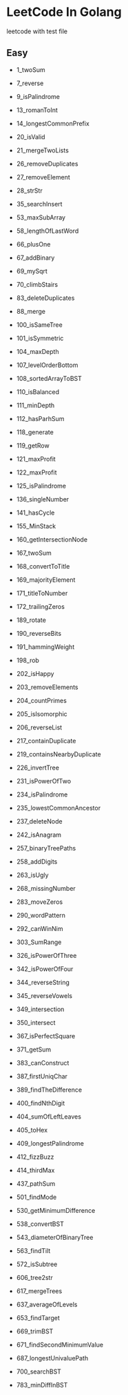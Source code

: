 # LeetCode In Golang

leetcode with test file

## Easy

- 1_twoSum

- 7_reverse

- 9_isPalindrome

- 13_romanToInt

- 14_longestCommonPrefix

- 20_isValid

- 21_mergeTwoLists

- 26_removeDuplicates

- 27_removeElement

- 28_strStr

- 35_searchInsert

- 53_maxSubArray

- 58_lengthOfLastWord

- 66_plusOne

- 67_addBinary

- 69_mySqrt

- 70_climbStairs

- 83_deleteDuplicates

- 88_merge

- 100_isSameTree

- 101_isSymmetric

- 104_maxDepth

- 107_levelOrderBottom

- 108_sortedArrayToBST

- 110_isBalanced

- 111_minDepth

- 112_hasParhSum

- 118_generate

- 119_getRow

- 121_maxProfit

- 122_maxProfit

- 125_isPalindrome

- 136_singleNumber

- 141_hasCycle

- 155_MinStack

- 160_getIntersectionNode

- 167_twoSum

- 168_convertToTitle

- 169_majorityElement

- 171_titleToNumber

- 172_trailingZeros

- 189_rotate

- 190_reverseBits

- 191_hammingWeight

- 198_rob

- 202_isHappy

- 203_removeElements

- 204_countPrimes

- 205_isIsomorphic

- 206_reverseList

- 217_containDuplicate

- 219_containsNearbyDuplicate

- 226_invertTree

- 231_isPowerOfTwo

- 234_isPalindrome

- 235_lowestCommonAncestor

- 237_deleteNode

- 242_isAnagram

- 257_binaryTreePaths

- 258_addDigits

- 263_isUgly

- 268_missingNumber

- 283_moveZeros

- 290_wordPattern

- 292_canWinNim

- 303_SumRange

- 326_isPowerOfThree

- 342_isPowerOfFour

- 344_reverseString

- 345_reverseVowels

- 349_intersection

- 350_intersect

- 367_isPerfectSquare

- 371_getSum

- 383_canConstruct

- 387_firstUniqChar

- 389_findTheDifference

- 400_findNthDigit

- 404_sumOfLeftLeaves

- 405_toHex

- 409_longestPalindrome

- 412_fizzBuzz

- 414_thirdMax

- 437_pathSum

- 501_findMode

- 530_getMinimumDifference

- 538_convertBST

- 543_diameterOfBinaryTree

- 563_findTilt 

- 572_isSubtree

- 606_tree2str

- 617_mergeTrees

- 637_averageOfLevels

- 653_findTarget

- 669_trimBST

- 671_findSecondMinimumValue

- 687_longestUnivaluePath

- 700_searchBST

- 783_minDiffInBST
